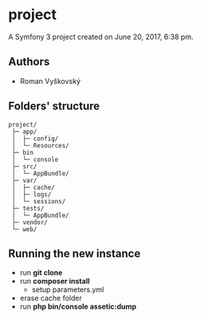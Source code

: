 project
=======

A Symfony 3 project created on June 20, 2017, 6:38 pm.

Authors
--------------

  * Roman Vyškovský

Folders' structure
--------------

 ```
 project/
  ├─ app/
  │  ├─ config/
  │  └─ Resources/
  ├─ bin
  │  └─ console
  ├─ src/
  │  └─ AppBundle/
  ├─ var/
  │  ├─ cache/
  │  ├─ logs/
  │  └─ sessions/
  ├─ tests/
  │  └─ AppBundle/
  ├─ vendor/
  └─ web/
  ```

Running the new instance
--------------

 * run **git clone**
 * run **composer install**
    * setup parameters.yml
 * erase cache folder
 * run **php bin/console assetic:dump**


